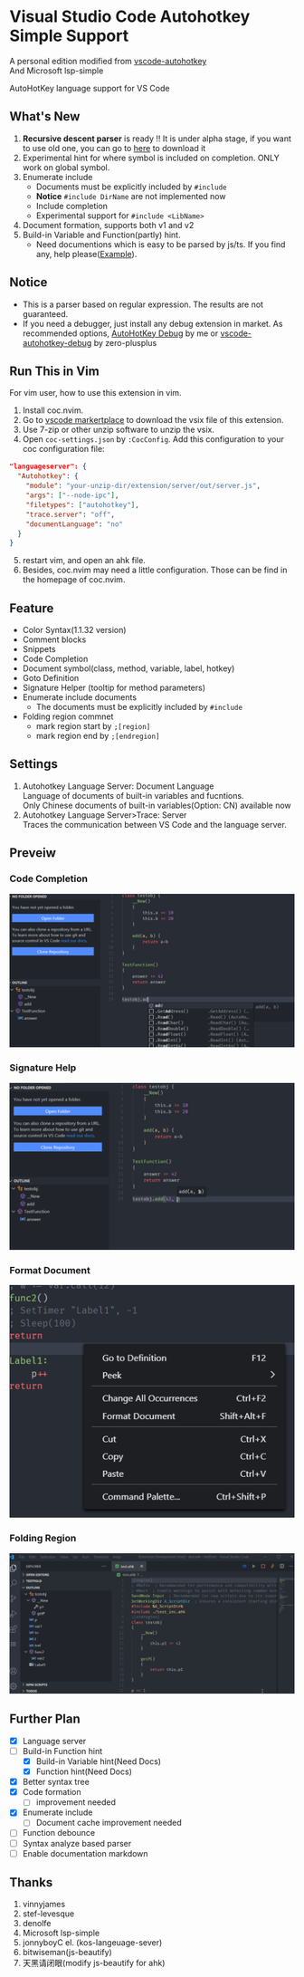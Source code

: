 # Visual Studio Code Autohotkey Simple Support

A personal edition modified from [vscode-autohotkey](https://github.com/vinnyjames/vscode-autohotkey)  
And Microsoft lsp-simple

AutoHotKey language support for VS Code

## What's New

1. **Recursive descent parser** is ready !! It is under alpha stage, if you want to use old one, you can go to [here](https://github.com/helsmy/vscode-autohotkey/releases/tag/0.5.10) to download it
2. Experimental hint for where symbol is included on completion. ONLY work on global symbol.
3. Enumerate include
   * Documents must be explicitly included by `#include`
   * **Notice** `#include DirName` are not implemented now
   * Include completion
   * Experimental support for `#include <LibName>`
4. Document formation, supports both v1 and v2 
5. Build-in Variable and Function(partly) hint.
   - Need documentions which is easy to be parsed by js/ts. If you find any, help please([Example](others/Contribute.md)).

## Notice

* This is a parser based on regular expression. The results are not guaranteed.
* If you need a debugger, just install any debug extension in market. As recommended options, [AutoHotKey Debug](https://marketplace.visualstudio.com/items?itemName=helsmy.autohotkey-debug) by me or [vscode-autohotkey-debug](https://marketplace.visualstudio.com/items?itemName=zero-plusplus.vscode-autohotkey-debug) by zero-plusplus

## Run This in Vim

For vim user, how to use this extension in vim.
1. Install coc.nvim.
2. Go to [vscode markertplace](https://marketplace.visualstudio.com/items?itemName=helsmy.ahk-simple-ls) to download the vsix file of this extension.
3. Use 7-zip or other unzip software to unzip the vsix.
4. Open `coc-settings.json` by `:CocConfig`. Add this configuration to your coc configuration file:
```json
"languageserver": {
  "Autohotkey": {
    "module": "your-unzip-dir/extension/server/out/server.js",
    "args": ["--node-ipc"],
    "filetypes": ["autohotkey"],
    "trace.server": "off",
    "documentLanguage": "no"
  }
}
```
5. restart vim, and open an ahk file.
6. Besides, coc.nvim may need a little configuration. Those can be find in the homepage of coc.nvim.

## Feature

* Color Syntax(1.1.32 version)
* Comment blocks
* Snippets
* Code Completion
* Document symbol(class, method, variable, label, hotkey) 
* Goto Definition
* Signature Helper (tooltip for method parameters)
* Enumerate include documents
  * The documents must be explicitly included by `#include`
* Folding region commnet
  * mark region start by `;[region]`
  * mark region end by   `;[endregion]`


## Settings

1. Autohotkey Language Server: Document Language  
   Language of documents of built-in variables and fucntions.  
   Only Chinese documents of built-in variables(Option: CN) available now
2. Autohotkey Language Server>Trace: Server  
   Traces the communication between VS Code and the language server.

## Preveiw

### Code Completion

![](pic/completion.png)

### Signature Help

![](pic/signature.png)

### Format Document

![](pic/format.png)

### Folding Region

![](pic/folding.gif)

## Further Plan

* [x] Language server
* [ ] Build-in Function hint
  * [x] Build-in Variable hint(Need Docs)
  * [x] Function hint(Need Docs)
* [x] Better syntax tree
* [x] Code formation
  * [ ] improvement needed
* [x] Enumerate include
  * [ ] Document cache improvement needed 
* [ ] Function debounce 
* [ ] Syntax analyze based parser  
* [ ] Enable documentation markdown

## Thanks

1. vinnyjames
2. stef-levesque
3. denolfe
4. Microsoft lsp-simple
5. jonnyboyC el. (kos-langeuage-sever)
6. bitwiseman(js-beautify)
7. 天黑请闭眼(modify js-beautify for ahk)

